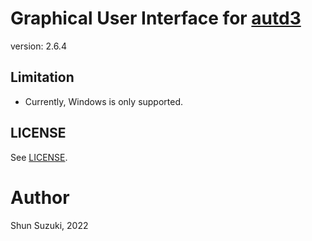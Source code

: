 # Graphical User Interface for [autd3](https://github.com/shinolab/autd3)

version: 2.6.4

## Limitation

* Currently, Windows is only supported.

## LICENSE

See [LICENSE](./LICENSE).

# Author

Shun Suzuki, 2022
